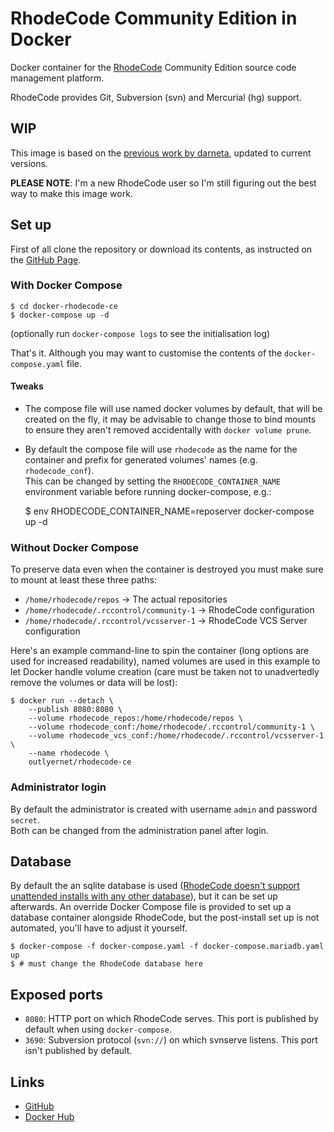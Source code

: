 # RhodeCode Community Edition in Docker

Docker container for the [RhodeCode](https://rhodecode.com/) Community Edition source code management platform.

RhodeCode provides Git, Subversion (svn) and Mercurial (hg) support.

## WIP

This image is based on the [previous work by darneta](https://github.com/darneta/rhodecode-ce-dockerized), updated to current versions.

**PLEASE NOTE**: I'm a new RhodeCode user so I'm still figuring out the best way to make this image work.

## Set up

First of all clone the repository or download its contents, as instructed on the [GitHub Page][github].

### With Docker Compose

    $ cd docker-rhodecode-ce
    $ docker-compose up -d

(optionally run `docker-compose logs` to see the initialisation log)

That's it.
Although you may want to customise the contents of the `docker-compose.yaml` file.

#### Tweaks

* The compose file will use named docker volumes by default, that will be created on the fly,
  it may be advisable to change those to bind mounts to ensure they aren't removed accidentally
  with `docker volume prune`.
* By default the compose file will use `rhodecode` as the name for the container and prefix for generated volumes' names (e.g. `rhodecode_conf`).
\
This can be changed by setting the `RHODECODE_CONTAINER_NAME` environment variable before running docker-compose, e.g.:

  $ env RHODECODE_CONTAINER_NAME=reposerver docker-compose up -d

### Without Docker Compose

To preserve data even when the container is destroyed you must make sure to mount at least these three paths:
   - `/home/rhodecode/repos` → The actual repositories
   - `/home/rhodecode/.rccontrol/community-1` → RhodeCode configuration
   - `/home/rhodecode/.rccontrol/vcsserver-1` → RhodeCode VCS Server configuration

Here's an example command-line to spin the container (long options are used for increased readability), named volumes are used in this example to let Docker handle volume creation (care must be taken not to unadvertedly remove the volumes or data will be lost):

    $ docker run --detach \
        --publish 8080:8080 \
        --volume rhodecode_repos:/home/rhodecode/repos \
        --volume rhodecode_conf:/home/rhodecode/.rccontrol/community-1 \
        --volume rhodecode_vcs_conf:/home/rhodecode/.rccontrol/vcsserver-1 \
        --name rhodecode \
        outlyernet/rhodecode-ce

### Administrator login

By default the administrator is created with username `admin` and password `secret`.
\
Both can be changed from the administration panel after login.

## Database

By default the an sqlite database is used ([RhodeCode doesn't support unattended
installs with any other database](https://docs.rhodecode.com/RhodeCode-Control/tasks/install-cli.html#unattended-installation)), but it can be set up afterwards.
An override Docker Compose file is provided
to set up a database container alongside RhodeCode, but the post-install set up
is not automated, you'll have to adjust it yourself.

    $ docker-compose -f docker-compose.yaml -f docker-compose.mariadb.yaml up
    $ # must change the RhodeCode database here

## Exposed ports

- `8080`: HTTP port on which RhodeCode serves. This port is published by default when using `docker-compose`.
- `3690`: Subversion protocol (`svn://`) on which svnserve listens. This port isn't published by default.

## Links

- [GitHub]
- [Docker Hub][dockerhub]

<!-- Aliases for urls -->

[github]: https://github.com/outlyer-net/docker-rhodecode-ce
[dockerhub]: https://hub.docker.com/repository/docker/outlyernet/rhodecode-ce